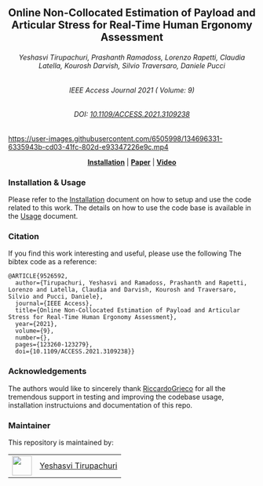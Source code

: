 <div align="center">
  <h2> Online Non-Collocated Estimation of Payload and Articular Stress for Real-Time Human Ergonomy Assessment </h2>
</div>

<div align="center">
  <h6> Yeshasvi Tirupachuri, Prashanth Ramadoss, Lorenzo Rapetti, Claudia Latella, Kourosh Darvish, Silvio Traversaro, Daniele Pucci </h6>
</div>

<div align="center">
  <h6> IEEE Access Journal 2021 ( Volume: 9) </h6>
  <h6> DOI: <a href="https://ieeexplore.ieee.org/abstract/document/9526592" target="_top">10.1109/ACCESS.2021.3109238</a> </h6>
</div>

<p align="center">

https://user-images.githubusercontent.com/6505998/134696331-6335943b-cd03-41fc-802d-e93347226e9c.mp4

</p>

<div align="center">
  <a href="#installation"><b>Installation</b></a> |
  <a href="https://ieeexplore.ieee.org/abstract/document/9526592"><b>Paper</b></a> |
  <a href="https://youtu.be/oPTiWrlKRJ0"><b>Video</b></a>
</div>

### Installation & Usage

Please refer to the [Installation](./installation.md) document on how to setup and use the code related to this work. The details on how to use the code base is available in the [Usage](./usage.md) document.

### Citation

If you find this work interesting and useful, please use the following The bibtex code as a reference:

```
@ARTICLE{9526592,
  author={Tirupachuri, Yeshasvi and Ramadoss, Prashanth and Rapetti, Lorenzo and Latella, Claudia and Darvish, Kourosh and Traversaro, Silvio and Pucci, Daniele},
  journal={IEEE Access},
  title={Online Non-Collocated Estimation of Payload and Articular Stress for Real-Time Human Ergonomy Assessment},
  year={2021},
  volume={9},
  number={},
  pages={123260-123279},
  doi={10.1109/ACCESS.2021.3109238}}
```

### Acknowledgements

The authors would like to sincerely thank [RiccardoGrieco](https://github.com/RiccardoGrieco) for all the tremendous support in testing and improving the codebase usage, installation instructuions and documentation of this repo. 

### Maintainer

This repository is maintained by:

| | |
|:---:|:---:|
| [<img src="https://github.com/yeshasvitvs.png" width="40">](https://github.com/yeshasvitvs) | [Yeshasvi Tirupachuri](https://github.com/yeshasvitvs) |
